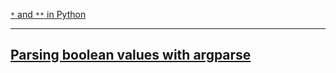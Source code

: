 [<code>*</code> and <code>**</code> in Python](https://stackoverflow.com/questions/21809112/what-does-tuple-and-dict-means-in-python)

---

[Parsing boolean values with argparse](https://stackoverflow.com/questions/15008758/parsing-boolean-values-with-argparse)
---
